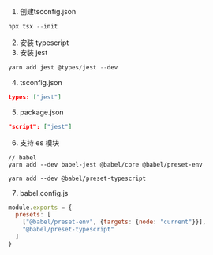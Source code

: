 1. 创建tsconfig.json
```js
npx tsx --init
```
2. 安装 typescript
3. 安装 jest
```js
yarn add jest @types/jest --dev
```
4. tsconfig.json
```json
types: ["jest"]
```
5. package.json
```json
"script": ["jest"]
```
6. 支持 es 模块
```
// babel
yarn add --dev babel-jest @babel/core @babel/preset-env

yarn add --dev @babel/preset-typescript
```

7. babel.config.js
```js
module.exports = {
  presets: [
    ["@babel/preset-env", {targets: {node: "current"}}],
    "@babel/preset-typescript"
  ]
}
```